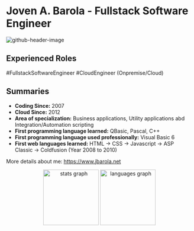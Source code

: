 #  Joven A. Barola - Fullstack Software Engineer

![github-header-image](https://github.com/jovenbarola/jovenbarola/assets/129955/05e01ff7-dbf5-4511-987f-de68f1228aa6)

## Experienced Roles

#FullstackSoftwareEngineer
#CloudEngineer (Onpremise/Cloud)

## Summaries
- **Coding Since:** 2007
- **Cloud Since:** 2012
- **Area of specialization:** Business applications, Utility applications abd Integration/Automation scripting
- **First programming language learned:** QBasic, Pascal, C++
- **First programming language used professionally:** Visual Basic 6
- **First web languages learned:** HTML -> CSS -> Javascript -> ASP Classic -> Coldfusion (Year 2008 to 2010)

More details about me: https://www.jbarola.net

<div align="center">
  <img src="https://github-readme-stats.vercel.app/api?username=jovenbarola&hide_title=false&hide_rank=false&show_icons=true&include_all_commits=true&count_private=true&disable_animations=false&theme=dracula&locale=en&hide_border=false&order=1" height="150" alt="stats graph"  />
  <img src="https://github-readme-stats.vercel.app/api/top-langs?username=jovenbarola&locale=en&hide_title=false&layout=compact&card_width=320&langs_count=5&theme=dracula&hide_border=false&order=2" height="150" alt="languages graph"  />
</div>


